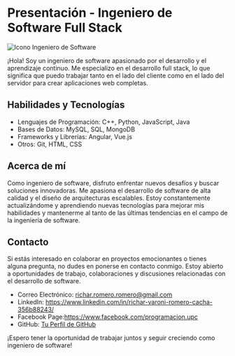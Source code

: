 # Presentación - Ingeniero de Software Full Stack

![Icono Ingeniero de Software](ruta/a/tu/icono.png)

¡Hola! Soy un ingeniero de software apasionado por el desarrollo y el aprendizaje continuo. Me especializo en el desarrollo full stack, lo que significa que puedo trabajar tanto en el lado del cliente como en el lado del servidor para crear aplicaciones web completas.

## Habilidades y Tecnologías

- Lenguajes de Programación: C++, Python, JavaScript, Java
- Bases de Datos: MySQL, SQL, MongoDB
- Frameworks y Librerías: Angular, Vue.js
- Otros: Git, HTML, CSS

## Acerca de mí

Como ingeniero de software, disfruto enfrentar nuevos desafíos y buscar soluciones innovadoras. Me apasiona el desarrollo de software de alta calidad y el diseño de arquitecturas escalables. Estoy constantemente actualizándome y aprendiendo nuevas tecnologías para mejorar mis habilidades y mantenerme al tanto de las últimas tendencias en el campo de la ingeniería de software.

## Contacto

Si estás interesado en colaborar en proyectos emocionantes o tienes alguna pregunta, no dudes en ponerse en contacto conmigo. Estoy abierto a oportunidades de trabajo, colaboraciones y discusiones relacionadas con el desarrollo de software.

- Correo Electrónico: richar.romero.romero@gmail.com
- LinkedIn: https://www.linkedin.com/in/richar-varoni-romero-cacha-356b88243/
- Facebook Page:https://www.facebook.com/programacion.upc
- GitHub: [Tu Perfil de GitHub](https://github.com/tu-usuario)

¡Espero tener la oportunidad de trabajar juntos y seguir creciendo como ingeniero de software!


